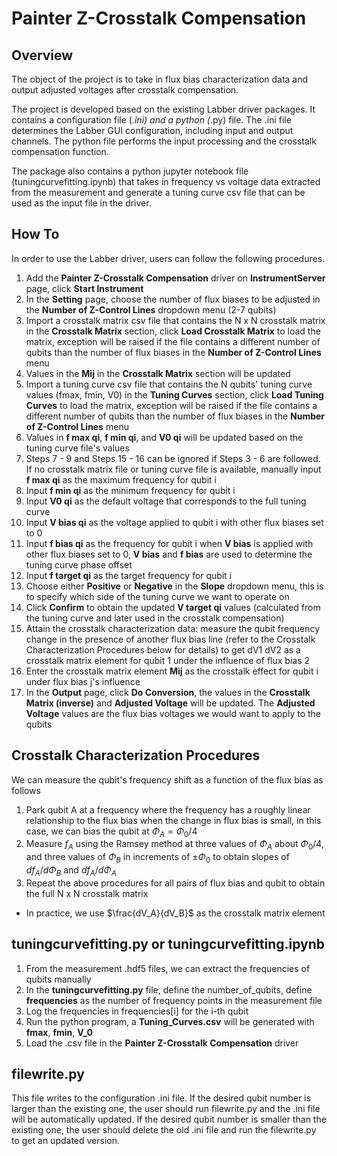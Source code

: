 # Painter Z-Crosstalk Compensation #
## Overview ##
The object of the project is to take in flux bias characterization data and output adjusted voltages after crosstalk compensation.
 
The project is developed based on the existing Labber driver packages. It contains a configuration file (*.ini) and a python (*.py) file. The .ini file 
determines the Labber GUI configuration, including input and output channels. The python file performs the input processing and the crosstalk compensation function. 

The package also contains a python jupyter notebook file (tuningcurvefitting.ipynb) that takes in frequency vs voltage data extracted from the measurement and generate 
a tuning curve csv file that can be used as the input file in the driver.

## How To ##
In order to use the Labber driver, users can follow the following procedures. 

1. Add the **Painter Z-Crosstalk Compensation** driver on **InstrumentServer**
page, click **Start Instrument**
2. In the **Setting** page, choose the number of flux biases to be adjusted
in the **Number of Z-Control Lines** dropdown menu (2-7 qubits)
3. Import a crosstalk matrix csv file that contains the N x N crosstalk
matrix in the **Crosstalk Matrix** section, click **Load Crosstalk Matrix**
to load the matrix, exception will be raised if the file contains
a different number of qubits than the number of flux biases in the
**Number of Z-Control Lines** menu
4. Values in the **Mij** in the **Crosstalk Matrix** section will be updated
5. Import a tuning curve csv file that contains the N qubits' tuning curve
values (fmax, fmin, V0) in the **Tuning Curves** section, click **Load
Tuning Curves** to load the matrix, exception will be raised if the file
contains a different number of qubits than the number of flux biases
in the **Number of Z-Control Lines** menu
6. Values in **f max qi**, **f min qi**, and **V0 qi** will be updated based on
the tuning curve file's values
7. Steps 7 - 9 and Steps 15 - 16 can be ignored if Steps 3 - 6 are followed.
If no crosstalk matrix file or tuning curve file is available, manually
input **f max qi** as the maximum frequency for qubit i
8. Input **f min qi** as the minimum frequency for qubit i
9. Input **V0 qi** as the default voltage that corresponds to the full tuning
curve
10. Input **V bias qi** as the voltage applied to qubit i with other flux biases
set to 0
11. Input **f bias qi** as the frequency for qubit i when **V bias** is applied
with other flux biases set to 0, **V bias** and **f bias** are used to
determine the tuning curve phase offset
12. Input **f target qi** as the target frequency for qubit i
13. Choose either **Positive** or **Negative** in the **Slope** dropdown menu,
this is to specify which side of the tuning curve we want to operate on
14. Click **Confirm** to obtain the updated **V target qi** values (calculated
from the tuning curve and later used in the crosstalk compensation)
15. Attain the crosstalk characterization data: measure the qubit frequency
change in the presence of another flux bias line (refer to the
Crosstalk Characterization Procedures below for details) to get dV1
dV2 as a
crosstalk matrix element for qubit 1 under the influence of flux bias 2
16. Enter the crosstalk matrix element **Mij** as the crosstalk effect for
qubit i under flux bias j's influence
17. In the **Output** page, click **Do Conversion**, the values in the **Crosstalk
Matrix (inverse)** and **Adjusted Voltage** will be updated. The **Adjusted
Voltage** values are the flux bias voltages we would want to
apply to the qubits

## Crosstalk Characterization Procedures
We can measure the qubit's frequency shift as a function of the flux bias as follows
1. Park qubit A at a frequency where the frequency has a roughly linear relationship to the flux bias when the change in flux bias is small, in this case, we can bias the qubit at $\Phi_A = \Phi_0/4$
2. Measure $f_A$ using the Ramsey method at three values of $\Phi_A$ about $\Phi_0/4$, and three values of $\Phi_B$  in increments of $\pm\Phi_0$ to obtain slopes of $df_A/d\Phi_B$  and $df_A/d\Phi_A$
3. Repeat the above procedures for all pairs of flux bias and qubit to obtain the full N x N crosstalk matrix 

* In practice, we use $\frac{dV_A}{dV_B}$ as the crosstalk matrix element


## tuningcurvefitting.py or tuningcurvefitting.ipynb
1. From the measurement .hdf5 files, we can extract the frequencies of
qubits manually
2. In the **tuningcurvefitting.py** file, define the number_of_qubits, define
**frequencies** as the number of frequency points in the measurement
file
3. Log the frequencies in frequencies[i] for the i-th qubit
4. Run the python program, a **Tuning_Curves.csv** will be generated
with **fmax**, **fmin**, **V_0**
5. Load the .csv file in the **Painter Z-Crosstalk Compensation** driver


## filewrite.py
This file writes to the configuration .ini file. If the desired qubit number is larger than the existing one, the user should run filewrite.py and the .ini file will be automatically updated. If the desired qubit number is smaller than the existing one, the user should delete the old .ini file and run the filewrite.py to get an updated version.
